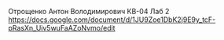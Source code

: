 Отрощенко Антон Володимирович КВ-04 Лаб 2 https://docs.google.com/document/d/1JU9Zoe1DbK2j9E9y_tcF-pRasXn_Uiv5wuFaAZoNvmo/edit

